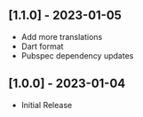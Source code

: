 ## [1.1.0] - 2023-01-05

* Add more translations
* Dart format
* Pubspec dependency updates

## [1.0.0] - 2023-01-04

* Initial Release
